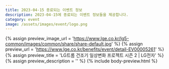 ```yaml
---
title: 2023-04-15 종료되는 이벤트 정보
description: 2023-04-15에 종료되는 이벤트 정보들을 제공합니다.
category: event
image: /assets/images/event/logo.png
---
```

{% assign preview_image_url = 'https://www.lge.co.kr/lg5-common/images/common/share/share-default.jpg' %}
{% assign preview_url = 'https://www.lge.co.kr/benefits/event/detail-EV00005261' %}
{% assign preview_title = 'LG트롬 건조기 일상변화 프로젝트 시즌 2 | LG전자' %}
{% assign preview_description = '' %}
{% include body-preview.html %}